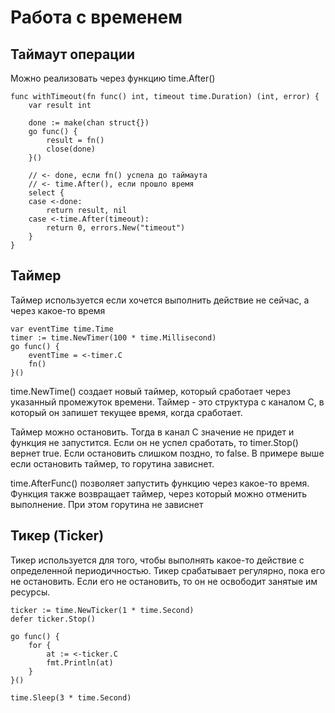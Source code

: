 # Работа с временем

## Таймаут операции

Можно реализовать через функцию time.After()

```
func withTimeout(fn func() int, timeout time.Duration) (int, error) {
	var result int

	done := make(chan struct{})
	go func() {
		result = fn()
		close(done)
	}()

	// <- done, если fn() успела до таймаута
	// <- time.After(), если прошло время
	select {
	case <-done:
		return result, nil
	case <-time.After(timeout):
		return 0, errors.New("timeout")
	}
}
```

## Таймер

Таймер используется если хочется выполнить действие не сейчас, а через какое-то время

```
var eventTime time.Time
timer := time.NewTimer(100 * time.Millisecond)
go func() {
    eventTime = <-timer.C
    fn()
}()
```

time.NewTime() создает новый таймер, который сработает через указанный промежуток времени. Таймер - это структура с каналом C, в который он запишет текущее время, когда сработает.

Таймер можно остановить. Тогда в канал C значение не придет и функция не запустится. Если он не успел сработать, то timer.Stop() вернет true. Если остановить слишком поздно, то false. В примере выше если остановить таймер, то горутина зависнет.

time.AfterFunc() позволяет запустить функцию через какое-то время. Функция также возвращает таймер, через который можно отменить выполнение. При этом горутина не зависнет

## Тикер (Ticker)

Тикер используется для того, чтобы выполнять какое-то действие с определенной периодичностью. Тикер срабатывает регулярно, пока его не остановить. Если его не остановить, то он не освободит занятые им ресурсы.

```
ticker := time.NewTicker(1 * time.Second)
defer ticker.Stop()

go func() {
    for {
        at := <-ticker.C
        fmt.Println(at)
    }
}()

time.Sleep(3 * time.Second)
```

